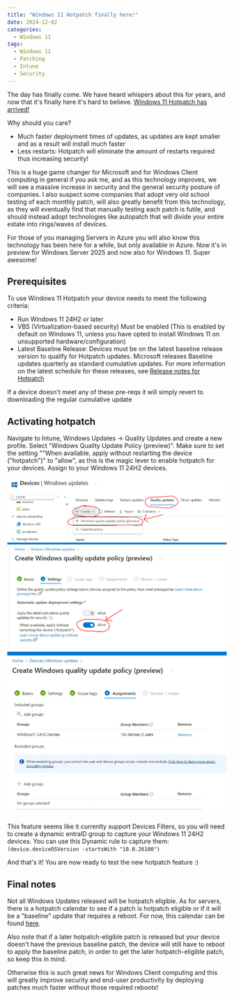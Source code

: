 ```yaml
---
title: "Windows 11 Hotpatch finally here!"
date: 2024-12-02
categories:
  - Windows 11
tags:
  - Windows 11
  - Patching
  - Intune
  - Security
---
```


The day has finally come. We have heard whispers about this for years, and now that it's finally here it's hard to believe. [Windows 11 Hotpatch has arrived!](https://support.microsoft.com/en-us/topic/release-notes-for-hotpatch-public-preview-on-windows-11-version-24h2-enterprise-clients-c117ee02-fd35-4612-8ea9-949c5d0ba6d1)

Why should you care?

* Much faster deployment times of updates, as updates are kept smaller and as a result will install much faster
* Less restarts: Hotpatch will eliminate the amount of restarts required thus increasing security!

This is a huge game changer for Microsoft and for Windows Client computing in general if you ask me, and as this technology improves, we will see a massive increase in security and the general security posture of companies. I also suspect some companies that adopt very old school testing of each monthly patch, will also greatly benefit from this technology, as they will eventually find that manually testing each patch is futile, and should instead adopt technologies like autopatch that will divide your entire estate into rings/waves of devices.

For those of you managing Servers in Azure you will also know this technology has been here for a while, but only available in Azure. Now it's in preview for Windows Server 2025 and now also for Windows 11. Super awesome!

## Prerequisites

To use Windows 11 Hotpatch your device needs to meet the following criteria:

* Run Windows 11 24H2 or later
* VBS (Virtualization-based security) Must be enabled (This is enabled by default on Windows 11, unless you have opted to install Windows 11 on unsupported hardware/configuration)
* Latest Baseline Release: Devices must be on the latest baseline release version to qualify for Hotpatch updates. Microsoft releases Baseline updates quarterly as standard cumulative updates. For more information on the latest schedule for these releases, see [Release notes for Hotpatch](https://support.microsoft.com/en-us/topic/release-notes-for-hotpatch-in-azure-automanage-for-windows-server-2022-4e234525-5bd5-4171-9886-b475dabe0ce8?preview=true)

If a device doesn't meet any of these pre-reqs it will simply revert to downloading the regular cumulative update

## Activating hotpatch

Navigate to Intune, Windows Updates -> Quality Updates and create a new profile. Select "Windows Quality Update Policy (preview)". Make sure to set the setting ""When available, apply without restarting the device ("hotpatch")" to "allow", as this is the magic lever to enable hotpatch for your devices. Assign to your Windows 11 24H2 devices.

![HotpatchPolicy](/assets/images/2024-12-02-Hotpatch_ForWindows11/CreatePolicy-1.png?raw=true "Create hotpatch policy")
![HotpatchPolicy](/assets/images/2024-12-02-Hotpatch_ForWindows11/CreatePolicy-2.png?raw=true "Create hotpatch policy")
![HotpatchPolicy](/assets/images/2024-12-02-Hotpatch_ForWindows11/CreatePolicy-3.png?raw=true "Create hotpatch policy")

This feature seems like it currenlty support Devices Filters, so you will need to create a dynamic entraID group to capture your Windows 11 24H2 devices. You can use this Dynamic rule to capture them: `(device.deviceOSVersion -startsWith "10.0.26100")`

And that's it! You are now ready to test the new hotpatch feature :)

## Final notes

Not all Windows Updates released will be hotpatch eligible. As for servers, there is a hotpatch calendar to see if a patch is hotpatch eligible or if it will be a "baseline" update that requires a reboot. For now, this calendar can be found [here](https://support.microsoft.com/en-us/topic/release-notes-for-hotpatch-public-preview-on-windows-11-version-24h2-enterprise-clients-c117ee02-fd35-4612-8ea9-949c5d0ba6d1).

Also note that if a later hotpatch-eligible patch is released but your device doesn't have the previous baseline patch, the device will still have to reboot to apply the baseline patch, in order to get the later hotpatch-eligible patch, so keep this in mind.

Otherwise this is such great news for Windows Client computing and this will greatly improve security and end-user productivity by deploying patches much faster without those required reboots!